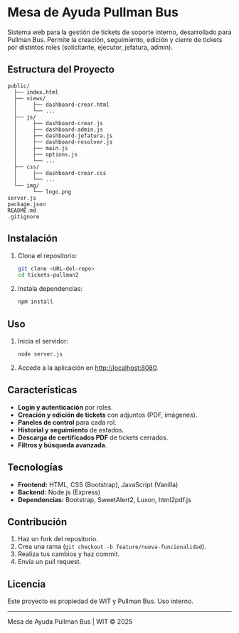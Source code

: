 # Mesa de Ayuda Pullman Bus

Sistema web para la gestión de tickets de soporte interno, desarrollado para Pullman Bus. Permite la creación, seguimiento, edición y cierre de tickets por distintos roles (solicitante, ejecutor, jefatura, admin).

## Estructura del Proyecto

```
public/
  ├── index.html
  ├── views/
  │     ├── dashboard-crear.html
  │     └── ...
  ├── js/
  │     ├── dashboard-crear.js
  │     ├── dashboard-admin.js
  │     ├── dashboard-jefatura.js
  │     ├── dashboard-resolver.js
  │     ├── main.js
  │     ├── options.js
  │     └── ...
  ├── css/
  │     ├── dashboard-crear.css
  │     └── ...
  └── img/
        └── logo.png
server.js
package.json
README.md
.gitignore
```

## Instalación

1. Clona el repositorio:
   ```sh
   git clone <URL-del-repo>
   cd tickets-pullman2
   ```
2. Instala dependencias:
   ```sh
   npm install
   ```

## Uso

1. Inicia el servidor:
   ```sh
   node server.js
   ```
2. Accede a la aplicación en [http://localhost:8080](http://localhost:8080).

## Características

- **Login y autenticación** por roles.
- **Creación y edición de tickets** con adjuntos (PDF, imágenes).
- **Paneles de control** para cada rol.
- **Historial y seguimiento** de estados.
- **Descarga de certificados PDF** de tickets cerrados.
- **Filtros y búsqueda avanzada**.

## Tecnologías

- **Frontend:** HTML, CSS (Bootstrap), JavaScript (Vanilla)
- **Backend:** Node.js (Express)
- **Dependencias:** Bootstrap, SweetAlert2, Luxon, html2pdf.js

## Contribución

1. Haz un fork del repositorio.
2. Crea una rama (`git checkout -b feature/nueva-funcionalidad`).
3. Realiza tus cambios y haz commit.
4. Envía un pull request.

## Licencia

Este proyecto es propiedad de WIT y Pullman Bus. Uso interno.

---

Mesa de Ayuda Pullman Bus | WIT © 2025

